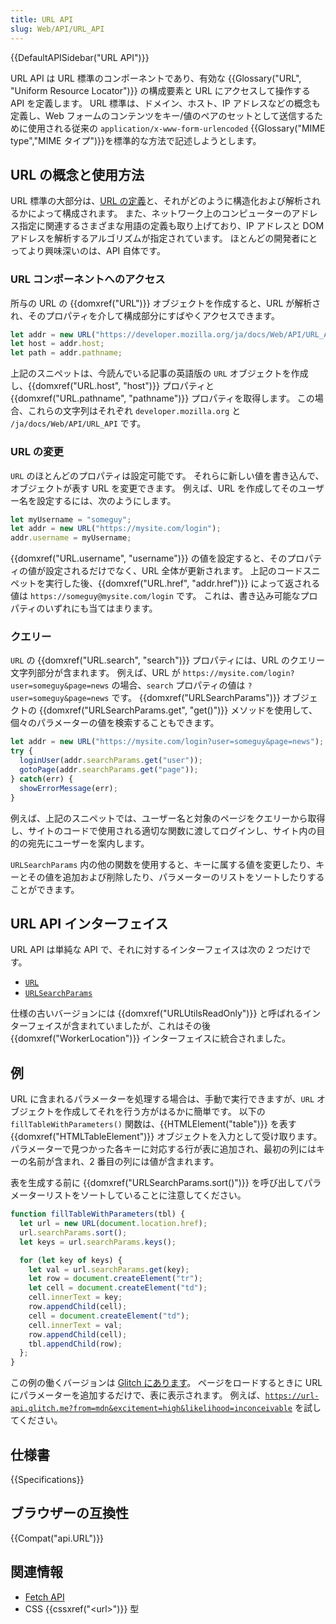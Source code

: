 ```yaml
---
title: URL API
slug: Web/API/URL_API
---
```


{{DefaultAPISidebar("URL API")}}

URL API は URL 標準のコンポーネントであり、有効な {{Glossary("URL", "Uniform Resource Locator")}} の構成要素と URL にアクセスして操作する API を定義します。 URL 標準は、ドメイン、ホスト、IP アドレスなどの概念も定義し、Web フォームのコンテンツをキー/値のペアのセットとして送信するために使用される従来の `application/x-www-form-urlencoded` {{Glossary("MIME type","MIME タイプ")}}を標準的な方法で記述しようとします。

## URL の概念と使用方法

URL 標準の大部分は、[URL の定義](/ja/docs/Learn/Common_questions/What_is_a_URL)と、それがどのように構造化および解析されるかによって構成されます。 また、ネットワーク上のコンピューターのアドレス指定に関連するさまざまな用語の定義も取り上げており、IP アドレスと DOM アドレスを解析するアルゴリズムが指定されています。 ほとんどの開発者にとってより興味深いのは、API 自体です。

### URL コンポーネントへのアクセス

所与の URL の {{domxref("URL")}} オブジェクトを作成すると、URL が解析され、そのプロパティを介して構成部分にすばやくアクセスできます。

```js
let addr = new URL("https://developer.mozilla.org/ja/docs/Web/API/URL_API");
let host = addr.host;
let path = addr.pathname;
```

上記のスニペットは、今読んでいる記事の英語版の `URL` オブジェクトを作成し、{{domxref("URL.host", "host")}} プロパティと {{domxref("URL.pathname", "pathname")}} プロパティを取得します。 この場合、これらの文字列はそれぞれ `developer.mozilla.org` と `/ja/docs/Web/API/URL_API` です。

### URL の変更

`URL` のほとんどのプロパティは設定可能です。 それらに新しい値を書き込んで、オブジェクトが表す URL を変更できます。 例えば、URL を作成してそのユーザー名を設定するには、次のようにします。

```js
let myUsername = "someguy";
let addr = new URL("https://mysite.com/login");
addr.username = myUsername;
```

{{domxref("URL.username", "username")}} の値を設定すると、そのプロパティの値が設定されるだけでなく、URL 全体が更新されます。 上記のコードスニペットを実行した後、{{domxref("URL.href", "addr.href")}} によって返される値は `https://someguy@mysite.com/login` です。 これは、書き込み可能なプロパティのいずれにも当てはまります。

### クエリー

`URL` の {{domxref("URL.search", "search")}} プロパティには、URL のクエリー文字列部分が含まれます。 例えば、URL が `https://mysite.com/login?user=someguy&page=news` の場合、`search` プロパティの値は `?user=someguy&page=news` です。 {{domxref("URLSearchParams")}} オブジェクトの {{domxref("URLSearchParams.get", "get()")}} メソッドを使用して、個々のパラメーターの値を検索することもできます。

```js
let addr = new URL("https://mysite.com/login?user=someguy&page=news");
try {
  loginUser(addr.searchParams.get("user"));
  gotoPage(addr.searchParams.get("page"));
} catch(err) {
  showErrorMessage(err);
}
```

例えば、上記のスニペットでは、ユーザー名と対象のページをクエリーから取得し、サイトのコードで使用される適切な関数に渡してログインし、サイト内の目的の宛先にユーザーを案内します。

`URLSearchParams` 内の他の関数を使用すると、キーに属する値を変更したり、キーとその値を追加および削除したり、パラメーターのリストをソートしたりすることができます。

## URL API インターフェイス

URL API は単純な API で、それに対するインターフェイスは次の 2 つだけです。

- [`URL`](/ja/docs/Web/API/URL)
- [`URLSearchParams`](/ja/docs/Web/API/URLSearchParams)

仕様の古いバージョンには {{domxref("URLUtilsReadOnly")}} と呼ばれるインターフェイスが含まれていましたが、これはその後 {{domxref("WorkerLocation")}} インターフェイスに統合されました。

## 例

URL に含まれるパラメーターを処理する場合は、手動で実行できますが、`URL` オブジェクトを作成してそれを行う方がはるかに簡単です。 以下の `fillTableWithParameters()` 関数は、{{HTMLElement("table")}} を表す {{domxref("HTMLTableElement")}} オブジェクトを入力として受け取ります。 パラメーターで見つかった各キーに対応する行が表に追加され、最初の列にはキーの名前が含まれ、2 番目の列には値が含まれます。

表を生成する前に {{domxref("URLSearchParams.sort()")}} を呼び出してパラメーターリストをソートしていることに注意してください。

```js
function fillTableWithParameters(tbl) {
  let url = new URL(document.location.href);
  url.searchParams.sort();
  let keys = url.searchParams.keys();

  for (let key of keys) {
    let val = url.searchParams.get(key);
    let row = document.createElement("tr");
    let cell = document.createElement("td");
    cell.innerText = key;
    row.appendChild(cell);
    cell = document.createElement("td");
    cell.innerText = val;
    row.appendChild(cell);
    tbl.appendChild(row);
  };
}
```

この例の働くバージョンは [Glitch にあります](https://url-api.glitch.me)。 ページをロードするときに URL にパラメーターを追加するだけで、表に表示されます。 例えば、[`https://url-api.glitch.me?from=mdn&excitement=high&likelihood=inconceivable`](https://url-api.glitch.me?from=mdn&excitement=high&likelihood=inconceivable) を試してください。

## 仕様書

{{Specifications}}

## ブラウザーの互換性

{{Compat("api.URL")}}

## 関連情報

- [Fetch API](/ja/docs/Web/API/Fetch_API)
- CSS {{cssxref("&lt;url&gt;")}} 型
